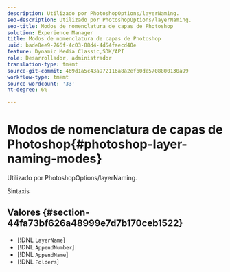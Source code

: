 ```yaml
---
description: Utilizado por PhotoshopOptions/layerNaming.
seo-description: Utilizado por PhotoshopOptions/layerNaming.
seo-title: Modos de nomenclatura de capas de Photoshop
solution: Experience Manager
title: Modos de nomenclatura de capas de Photoshop
uuid: bade8ee9-766f-4c03-88d4-4d54faecd40e
feature: Dynamic Media Classic,SDK/API
role: Desarrollador, administrador
translation-type: tm+mt
source-git-commit: 469d1a5c43a972116a8a2efb0de5708800130a99
workflow-type: tm+mt
source-wordcount: '33'
ht-degree: 6%

---
```



# Modos de nomenclatura de capas de Photoshop{#photoshop-layer-naming-modes}

Utilizado por PhotoshopOptions/layerNaming.

Sintaxis

## Valores {#section-44fa73bf626a48999e7d7b170ceb1522}

* [!DNL `LayerName`]
* [!DNL `AppendNumber`]
* [!DNL `AppendName`]
* [!DNL `Folders`]


